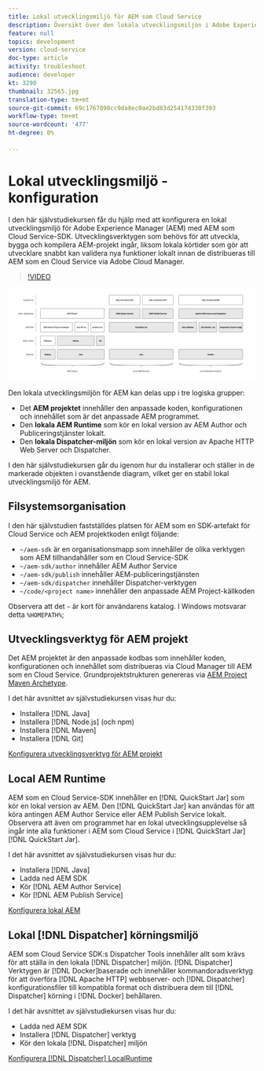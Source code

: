 ```yaml
---
title: Lokal utvecklingsmiljö för AEM som Cloud Service
description: Översikt över den lokala utvecklingsmiljön i Adobe Experience Manager (AEM).
feature: null
topics: development
version: cloud-service
doc-type: article
activity: troubleshoot
audience: developer
kt: 3290
thumbnail: 32565.jpg
translation-type: tm+mt
source-git-commit: 69c1767098cc9da8ec0ae2bd83d25417d330f393
workflow-type: tm+mt
source-wordcount: '477'
ht-degree: 0%

---
```



# Lokal utvecklingsmiljö - konfiguration

I den här självstudiekursen får du hjälp med att konfigurera en lokal utvecklingsmiljö för Adobe Experience Manager (AEM) med AEM som Cloud Service-SDK. Utvecklingsverktygen som behövs för att utveckla, bygga och kompilera AEM-projekt ingår, liksom lokala körtider som gör att utvecklare snabbt kan validera nya funktioner lokalt innan de distribueras till AEM som en Cloud Service via Adobe Cloud Manager.

>[!VIDEO](https://video.tv.adobe.com/v/32565/?quality=12&learn=on)

![AEM som Cloud Service Local Development Environment Technology Stack](./assets/overview/aem-sdk-technology-stack.png)

Den lokala utvecklingsmiljön för AEM kan delas upp i tre logiska grupper:

+ Det __AEM projektet__ innehåller den anpassade koden, konfigurationen och innehållet som är det anpassade AEM programmet.
+ Den __lokala AEM Runtime__ som kör en lokal version av AEM Author och Publiceringstjänster lokalt.
+ Den __lokala Dispatcher-miljön__ som kör en lokal version av Apache HTTP Web Server och Dispatcher.

I den här självstudiekursen går du igenom hur du installerar och ställer in de markerade objekten i ovanstående diagram, vilket ger en stabil lokal utvecklingsmiljö för AEM.

## Filsystemsorganisation

I den här självstudien fastställdes platsen för AEM som en SDK-artefakt för Cloud Service och AEM projektkoden enligt följande:

+ `~/aem-sdk` är en organisationsmapp som innehåller de olika verktygen som AEM tillhandahåller som en Cloud Service-SDK
+ `~/aem-sdk/author` innehåller AEM Author Service
+ `~/aem-sdk/publish` innehåller AEM-publiceringstjänsten
+ `~/aem-sdk/dispatcher` innehåller Dispatcher-verktygen
+ `~/code/<project name>` innehåller den anpassade AEM Project-källkoden

Observera att det `~` är kort för användarens katalog. I Windows motsvarar detta `%HOMEPATH%`;

## Utvecklingsverktyg för AEM projekt

Det AEM projektet är den anpassade kodbas som innehåller koden, konfigurationen och innehållet som distribueras via Cloud Manager till AEM som en Cloud Service. Grundprojektstrukturen genereras via [AEM Project Maven Archetype](https://github.com/adobe/aem-project-archetype).

I det här avsnittet av självstudiekursen visas hur du:

+ Installera [!DNL Java]
+ Installera [!DNL Node.js] (och npm)
+ Installera [!DNL Maven]
+ Installera [!DNL Git]

[Konfigurera utvecklingsverktyg för AEM projekt](./development-tools.md)

## Local AEM Runtime

AEM som en Cloud Service-SDK innehåller en [!DNL QuickStart Jar] som kör en lokal version av AEM. Den [!DNL QuickStart Jar] kan användas för att köra antingen AEM Author Service eller AEM Publish Service lokalt. Observera att även om programmet har en lokal utvecklingsupplevelse så ingår inte alla funktioner i AEM som Cloud Service i [!DNL QuickStart Jar] [!DNL QuickStart Jar].

I det här avsnittet av självstudiekursen visas hur du:

+ Installera [!DNL Java]
+ Ladda ned AEM SDK
+ Kör [!DNL AEM Author Service]
+ Kör [!DNL AEM Publish Service]

[Konfigurera lokal AEM](./aem-runtime.md)

## Lokal [!DNL Dispatcher] körningsmiljö

AEM som Cloud Service SDK:s Dispatcher Tools innehåller allt som krävs för att ställa in den lokala [!DNL Dispatcher] miljön. [!DNL Dispatcher] Verktygen är [!DNL Docker]baserade och innehåller kommandoradsverktyg för att överföra [!DNL Apache HTTP] webbserver- och [!DNL Dispatcher] konfigurationsfiler till kompatibla format och distribuera dem till [!DNL Dispatcher] körning i [!DNL Docker] behållaren.

I det här avsnittet av självstudiekursen visas hur du:

+ Ladda ned AEM SDK
+ Installera [!DNL Dispatcher] verktyg
+ Kör den lokala [!DNL Dispatcher] miljön

[Konfigurera [!DNL Dispatcher] LocalRuntime](./dispatcher-tools.md)
